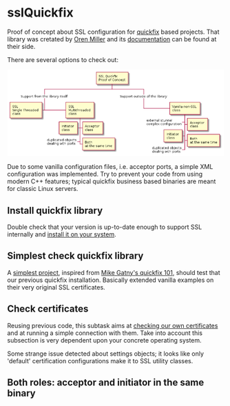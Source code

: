 # sslQuickfix

Proof of concept about SSL configuration for [quickfix](http://www.quickfixengine.org/) based projects. That library was cretated by [Oren Miller](oren@quickfixengine.org) and its [documentation](http://www.quickfixengine.org/quickfix/doc/html/) can be found at their side.

There are several options to check out:

![summary](images/summary.plantuml.png)

Due to some vanilla configuration files, i.e. acceptor ports, a simple XML configuration was implemented. Try to prevent your code from using modern C++ features; typical quickfix business based binaries are meant for classic Linux servers.

## Install quickfix library

Double check that your version is up-to-date enough to support SSL internally and [install it on your system](quickfix/README.md).

## Simplest check quickfix library

A [simplest project](simplest/README.md), inspired from [Mike Gatny's quickfix 101](https://github.com/mgatny/quickfix_101), should test that our previous quickfix installation. Basically extended vanilla examples on their very original SSL certificates.

## Check certificates

Reusing previous code, this subtask aims at [checking our own certificates](checkcert/README.md) and at running a simple connection with them. Take into account this subsection is very dependent upon your concrete operating system.

Some strange issue detected about settings objects; it looks like only 'default' certification configurations make it to SSL utility classes. 

## Both roles: acceptor and initiator in the same binary

